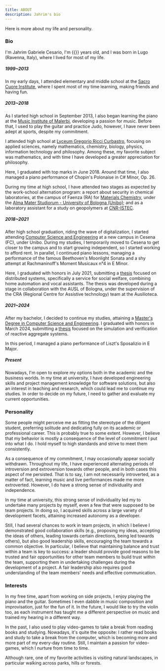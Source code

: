 ```yaml
---
title: ABOUT
description: Jahrim's bio
---
```


Here is more about my life and personality.

### Bio

I'm Jahrim Gabriele Cesario, I'm {{<age start="1999-03-29">}} years old, and I
was born in Lugo (Ravenna, Italy), where I lived for most of my life.

##### 1999~2013

In my early days, I attended elementary and middle school at the
[Sacro Cuore Institute](https://scuolamediasacrocuorelugo.jimdofree.com/),
where I spent most of my time learning, making friends and having fun.

##### 2013~2018

As I started high school in September 2013, I also began learning the piano at 
the [Music Institute of Malerbi](https://www.scuolamalerbi.com/), developing a
passion for music. Before that, I used to play the guitar and practice Judo,
however, I have never been adept at sports, despite my commitment.

I attended high school at
[Lyceum Gregorio Ricci Curbastro](https://www.liceolugo.edu.it/index.php),
focusing on applied sciences, namely mathematics, chemistry, biology, physics,
information technology and philosophy. Among these, my favorite subject was
mathematics, and with time I have developed a greater appreciation for
philosophy.

Here, I graduated with top marks in June 2018. Around that time, I also managed
a piano performance of Chopin's Polonaise in C# Minor, Op. 26.

During my time at high school, I have attended two stages as expected by the
work-school alternation program: a report about security in chemical
laboratories, at the campus of Faenza (RA) for
[Materials Chemistry](https://corsi.unibo.it/1cycle/MaterialsChemistry), under
the [Alma Mater Studiorum - University of Bologna
(Unibo)](https://www.unibo.it/en/homepage); and as a laboratory assistant for a 
study on geopolymers at [CNR-ISTEC](https://www.issmc.cnr.it/).

##### 2018~2021

After high school graduation, riding the wave of digitalization, I started
attending [Computer Science and
Engineering](https://corsi.unibo.it/1cycle/ComputerScienceEngineering)
at a new campus in Cesena (FC), under Unibo.
During my studies, I temporarily moved to Cesena to get closer to the campus
and to start growing independent, so I started working to afford rent. In
parallel, I continued piano lessons, managing a performance of the famous
Beethoven's Moonlight Sonata and a shy attempt at Rachmaninoff's Moment
Musicaux n°4 in E Minor.

Here, I graduated with honors in July 2021, submitting a
[thesis](/portfolio/bachelor-thesis) focused on distributed systems,
specifically a service for social welfare, combining home automation and vocal
assistants. The thesis was developed during a stage in collaboration with the
AUSL of Bologna, under the supervision of the CRA (Regional Centre for Assistive
technology) team at the Ausilioteca.

##### 2021~2024

After my bachelor, I decided to continue my studies, attaining a
[Master's Degree in Computer Science and
Engineering](https://corsi.unibo.it/2cycle/ComputerScienceEngineering). I
graduated with honors in March 2024, submitting a
[thesis](/portfolio/master-thesis) focused on the simulation and 
verification of reactive aggregate systems.

In this period, I managed a piano performance of Liszt's Sposalizio in E Major.

##### Present

Nowadays, I'm open to explore my options both in the academic and the business
worlds. In my time at university, I have developed engineering skills and
project management knowledge for software solutions, but also an interest in
teaching and research, which could lead me to continue my studies. In order to 
decide on my future, I need to gather and evaluate my current opportunities.

### Personality

Some people might perceive me as fitting the stereotype of the diligent
student, preferring solitude and dedicating fully on its academic or 
professional career. This is probably true to some extent. However, I believe
that my behavior is mostly a consequence of the level of commitment I put into
what I do. I hold myself to high standards and strive to meet them
consistently. 

As a consequence of my commitment, I may occasionally appear socially 
withdrawn. Throughout my life, I have experienced alternating periods of
introversion and extroversion towards other people, and in both cases this
aspect of me persisted. That is to say, I am not necessarily introverted, as a
matter of fact, learning music and live performances made me more extroverted. 
However, I do have a strong sense of individuality and independence.

In my time at university, this strong sense of individuality led my to
undertake many projects by myself, even a few that were supposed to be team
projects. In doing so, I acquired skills across a large variety of development
facets, attaining increased autonomy as a developer.

Still, I had several chances to work in team projects, in which I believe I
demonstrated good collaboration skills (e.g., proposing my ideas, accepting the
ideas of others, leading towards certain directions, being led towards others),
but also good leadership skills, encouraging the team towards a common
objective. In particular, I believe that maintaining balance and trust within
a team is key to success: a leader should provide good reasons to be trusted
and fair opportunities for other team members to build trust within the team,
supporting them in undertaking challenges during the development of a project.
A fair leadership also requires good understanding of the team members' 
needs and effective communication.

### Interests

In my free time, apart from working on side projects, I enjoy playing the piano
and the guitar. Sometimes I even dabble in music composition and improvisation,
just for the fun of it. In the future, I would like to try the violin too, as
each instrument has taught me a different perspective on music and trained my
hearing in a different way.

In the past, I also used to play video-games to take a break from reading books
and studying. Nowadays, it's quite the opposite: I rather read books and study
to take a break from the computer, which is becoming more and more part of my
every-day routine. Still, I maintain a passion for video-games, which I nurture
from time to time.

Although rare, one of my favorite activities is visiting natural landscapes, in
particular walking across parks, hills or forests.
